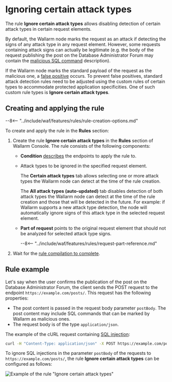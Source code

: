 [request-processing]:       request-processing.md

# Ignoring certain attack types

The rule **Ignore certain attack types** allows disabling detection of certain attack types in certain request elements.

By default, the Wallarm node marks the request as an attack if detecting the signs of any attack type in any request element. However, some requests containing attack signs can actually be legitimate (e.g. the body of the request publishing the post on the Database Administrator Forum may contain the [malicious SQL command](../../attacks-vulns-list.md#sql-injection) description).

If the Wallarm node marks the standard payload of the request as the malicious one, a [false positive](../../about-wallarm/protecting-against-attacks.md#false-positives) occurs. To prevent false positives, standard attack detection rules need to be adjusted using the custom rules of certain types to accommodate protected application specificities. One of such custom rule types is **Ignore certain attack types**.

## Creating and applying the rule

--8<-- "../include/waf/features/rules/rule-creation-options.md"

To create and apply the rule in the **Rules** section:

1. Create the rule **Ignore certain attack types** in the **Rules** section of Wallarm Console. The rule consists of the following components:

      * **Condition** [describes](add-rule.md#branch-description) the endpoints to apply the rule to.
      * Attack types to be ignored in the specified request element.

        The **Certain attack types** tab allows selecting one or more attack types the Wallarm node can detect at the time of the rule creation.

        The **All attack types (auto-updated)** tab disables detection of both attack types the Wallarm node can detect at the time of the rule creation and those that will be detected in the future. For example: if Wallarm supports a new attack type detection, the node will automatically ignore signs of this attack type in the selected request element.
      
      * **Part of request** points to the original request element that should not be analyzed for selected attack type signs.

         --8<-- "../include/waf/features/rules/request-part-reference.md"

2. Wait for the [rule compilation to complete](compiling.md).

## Rule example

Let's say when the user confirms the publication of the post on the Database Administrator Forum, the client sends the POST request to the endpoint `https://example.com/posts/`. This request has the following properties:

* The post content is passed in the request body parameter `postBody`. The post content may include SQL commands that can be marked by Wallarm as malicious ones.
* The request body is of the type `application/json`.

The example of the cURL request containing [SQL injection](../../attacks-vulns-list.md#sql-injection):

```bash
curl -H "Content-Type: application/json" -X POST https://example.com/posts -d '{"emailAddress":"johnsmith@example.com", "postHeader":"SQL injections", "postBody":"My post describes the following SQL injection: ?id=1%20select%20version();"}'
```

To ignore SQL injections in the parameter `postBody` of the requests to `https://example.com/posts/`, the rule **Ignore certain attack types** can be configured as follows:

![Example of the rule "Ignore certain attack types"](../../images/user-guides/rules/ignore-attack-types-rule-example.png)